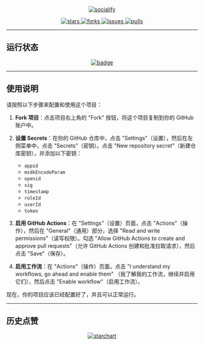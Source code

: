 <p align="center">
    <a href="https://github.com/HdShare/PubgmhdAction">
        <img src="https://socialify.git.ci/HdShare/PubgmhdAction/image?description=1&font=Rokkitt&language=1&name=1&owner=1&theme=Auto" alt="socialify"/>
    </a>
</p>

<p align="center">
    <a href="https://github.com/HdShare/PubgmhdAction/stargazers">
        <img src="https://img.shields.io/github/stars/HdShare/PubgmhdAction?style=flat-square&label=STARS&color=%23dfb317" alt="stars">
    </a>
    <a href="https://github.com/HdShare/PubgmhdAction/network/members">
        <img src="https://img.shields.io/github/forks/HdShare/PubgmhdAction?style=flat-square&label=FORKS&color=%2397ca00" alt="forks">
    </a>
    <a href="https://github.com/HdShare/PubgmhdAction/issues">
        <img src="https://img.shields.io/github/issues/HdShare/PubgmhdAction?style=flat-square&label=ISSUES&color=%23007ec6" alt="issues">
    </a>
    <a href="https://github.com/HdShare/PubgmhdAction/pulls">
        <img src="https://img.shields.io/github/issues-pr/HdShare/PubgmhdAction?style=flat-square&label=PULLS&color=%23fe7d37" alt="pulls">
    </a>
</p>

---

## 运行状态

<p align="center">
    <a href="https://github.com/HdShare/PubgmhdAction">
        <img src="https://github.com/HdShare/PubgmhdAction/actions/workflows/python.yml/badge.svg" alt="badge"/>
    </a>
</p>

---

## 使用说明

请按照以下步骤来配置和使用这个项目：

1. **Fork 项目**：点击项目右上角的 "Fork" 按钮，将这个项目复制到你的 GitHub 账户中。

2. **设置 Secrets**：在你的 GitHub 仓库中，点击 "Settings"（设置），然后在左侧菜单中，点击 "Secrets"（密钥）。点击 "New
   repository secret"（新建仓库密钥），并添加以下密钥：

    - `appid`
    - `msdkEncodeParam`
    - `openid`
    - `sig`
    - `timestamp`
    - `roleId`
    - `userId`
    - `token`

3. **启用 GitHub Actions**：在 "Settings"（设置）页面，点击 "Actions"（操作），然后在 "General"（通用）部分，选择 "Read and write
   permissions"（读写权限）。勾选 "Allow GitHub Actions to create and approve pull requests"（允许 GitHub Actions
   创建和批准拉取请求），然后点击 "Save"（保存）。

4. **启用工作流**：在 "Actions"（操作）页面，点击 "I understand my workflows, go ahead and enable them"
   （我了解我的工作流，继续并启用它们），然后点击 "Enable workflow"（启用工作流）。

现在，你的项目应该已经配置好了，并且可以正常运行。

---

## 历史点赞

<p align="center">
    <a href="https://github.com/HdShare/PubgmhdAction">
        <img src="https://starchart.cc/HdShare/PubgmhdAction.svg?variant=adaptive" alt="starchart">
    </a>
</p>
